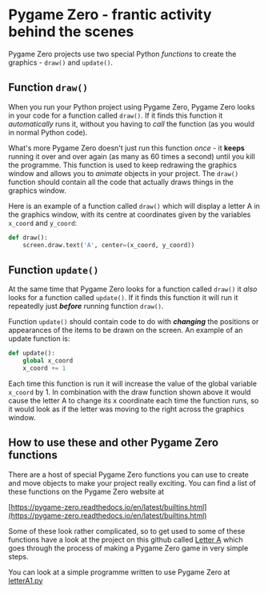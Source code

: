 # Pygame Zero - frantic activity behind the scenes

Pygame Zero projects use two special Python *functions* to create the graphics - ```draw()``` and ```update()```.

## Function ```draw()```

When you run your Python project using Pygame Zero, Pygame Zero looks in your code for a function called ```draw()```. If it finds this function it *automatically* runs it, without you having to *call* the function (as you would in normal Python code).

What's more Pygame Zero doesn't just run this function *once* - it **keeps** running it over and over again (as many as 60 times a second) until you kill the programme. This function is used to keep redrawing the graphics window and allows you to *animate* objects in your project. The ```draw()``` function should contain all the code that actually draws things in the graphics window.

Here is an example of a function called ```draw()``` which will display a letter A in the graphics window, with its centre at coordinates given by the variables ```x_coord``` and ```y_coord```:

```python
def draw():
    screen.draw.text('A', center=(x_coord, y_coord))
```

## Function ```update()```

At the same time that Pygame Zero looks for a function called ```draw()``` it *also* looks for a function called ```update()```. If it finds this function it will run it repeatedly just ***before*** running function ```draw()```.

Function ```update()``` should contain code to do with ***changing*** the positions or appearances of the items to be drawn on the screen. An example of an update function is:

```python
def update():
    global x_coord
    x_coord += 1
```

Each time this function is run it will increase the value of the global variable ```x_coord``` by 1. In combination with the draw function shown above it would cause the letter A to change its x coordinate each time the function runs, so it would look as if the letter was moving to the right across the graphics window.

## How to use these and other Pygame Zero functions

There are a host of special Pygame Zero functions you can use to create and move objects to make your project really exciting. You can find a list of these functions on the Pygame Zero website at

[https://pygame-zero.readthedocs.io/en/latest/builtins.html](https://pygame-zero.readthedocs.io/en/latest/builtins.html)

Some of these look rather complicated, so to get used to some of these functions have a look at the project on this github called [Letter A](../../../LetterA) which goes through the process of making a Pygame Zero game in very simple steps.

You can look at a simple programme written to use Pygame Zero at [letterA1.py](letterA1.py)
